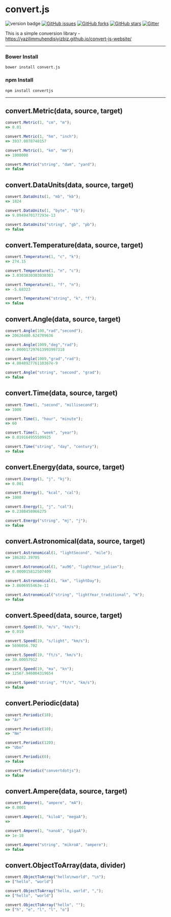 convert.js
=====
![version badge](https://img.shields.io/badge/version-0.0.3-green.svg) [![GitHub issues](https://img.shields.io/github/issues/YazilimMuhendisiyizBiz/convert.js.svg)](https://github.com/YazilimMuhendisiyizBiz/convert.js/issues) [![GitHub forks](https://img.shields.io/github/forks/YazilimMuhendisiyizBiz/convert.js.svg)](https://github.com/YazilimMuhendisiyizBiz/convert.js/network) [![GitHub stars](https://img.shields.io/github/stars/YazilimMuhendisiyizBiz/convert.js.svg)](https://github.com/YazilimMuhendisiyizBiz/convert.js/stargazers) [![Gitter](https://img.shields.io/gitter/room/nwjs/nw.js.svg)](https://gitter.im/Convert-js/)

This is a simple conversion library -  https://yazilimmuhendisiyizbiz.github.io/convert-js-website/


----------
### Bower Install
	bower install convert.js

### npm Install
	npm install convertjs
----------


convert.Metric(data, source, target)
-----------------------

```javascript
convert.Metric(1, "cm", "m");
=> 0.01

convert.Metric(1, "hm", "inch");
=> 3937.0078740157

convert.Metric(1, "km", "mm");
=> 1000000

convert.Metric("string", "dam", "yard");
=> false
```

convert.DataUnits(data, source, target)
-----------------------

```javascript
convert.DataUnits(1, "mb", "kb");
=> 1024

convert.DataUnits(1, "byte", "tb");
=> 9.0949470177293e-13

convert.DataUnits("string", "gb", "pb");
=> false
```

convert.Temperature(data, source, target)
-----------------------

```javascript
convert.Temperature(1, "c", "k");
=> 274.15

convert.Temperature(1, "n", "c");
=> 3.0303030303030303

convert.Temperature(1, "f", "n");
=> -5.68323

convert.Temperature("string", "k", "f");
=> false
```

convert.Angle(data, source, target)
-----------------------

```javascript
convert.Angle(100,"rad","second");
=> 20626480.624709636

convert.Angle(1009,"deg","rad");
=> 0.000017297613993997318 

convert.Angle(1009,"grad","rad");
=> 4.804892776110367e-9

convert.Angle("string", "second", "grad");
=> false
```

convert.Time(data, source, target)
-----------------------

```javascript
convert.Time(1, "second", "millisecond");
=> 1000

convert.Time(1, "hour", "minute");
=> 60

convert.Time(1, "week", "year");
=> 0.019164955509925

convert.Time("string", "day", "century");
=> false
```

convert.Energy(data, source, target)
-----------------------

```javascript
convert.Energy(1, "j", "kj");
=> 0.001

convert.Energy(1, "kcal", "cal");
=> 1000

convert.Energy(1, "j", "cal");
=> 0.2388458966275

convert.Energy("string", "mj", "j");
=> false
```

convert.Astronomical(data, source, target)
-----------------------

```javascript
convert.Astronomical(1, "lightSecond", "mile");
=> 186282.39705

convert.Astronomical(1, "au96", "lightYear_julian");
=> 0.000015812507409

convert.Astronomical(1, "km", "lightDay");
=> 3.8606955463e-11

convert.Astronomical("string", "lightYear_traditional", "m");
=> false
```

convert.Speed(data, source, target)
-----------------------

```javascript
convert.Speed(19, "m/s", "km/s");
=> 0.019

convert.Speed(19, "s/light", "km/s");
=> 5696056.702

convert.Speed(19, "ft/s", "km/s");
=> 30.00057912

convert.Speed(19, "ma", "kn");
=> 12567.946004319654

convert.Speed("string", "ft/s", "km/s");
=> false
```

convert.Periodic(data)
-----------------------

```javascript
convert.Periodic(18);
=> "Ar"

convert.Periodic(10);
=> "Ne"

convert.Periodic(120);
=> "Ubn"

convert.Periodic(0);
=> false

convert.Periodic("convertdotjs");
=> false
```

convert.Ampere(data, source, target)
-----------------------

```javascript
convert.Ampere(1, "ampere", "mA");
=> 0.0001

convert.Ampere(1, "kiloA", "megaA");
=> 

convert.Ampere(1, "nanoA", "gigaA");
=> 1e-18

convert.Ampere("string", "mikroA", "ampere");
=> false
```

convert.ObjectToArray(data, divider)
-----------------------

```javascript
convert.ObjectToArray("hello\nworld", "\n");
=> ["hello", "world"] 

convert.ObjectToArray("hello, world", ",");
=> ["hello", "world"] 

convert.ObjectToArray("hello", "");
=> ["h", "e", "l", "l", "o"] 

```



